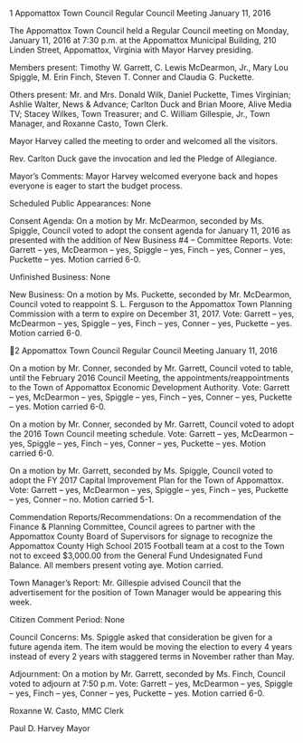 1  Appomattox Town Council
Regular Council Meeting
January 11, 2016

The Appomattox Town Council held a Regular Council meeting on Monday, January 11, 2016 at
7:30 p.m. at the Appomattox Municipal Building, 210 Linden Street, Appomattox, Virginia with
Mayor Harvey presiding.

Members present:  Timothy W. Garrett, C. Lewis McDearmon, Jr., Mary Lou Spiggle, M. Erin
Finch, Steven T. Conner and Claudia G. Puckette.

Others present:  Mr. and Mrs. Donald Wilk, Daniel Puckette, Times Virginian; Ashlie Walter,
News & Advance; Carlton Duck and Brian Moore, Alive Media TV; Stacey Wilkes, Town
Treasurer; and C. William Gillespie, Jr., Town Manager, and Roxanne Casto, Town Clerk.

Mayor Harvey called the meeting to order and welcomed all the visitors.

Rev. Carlton Duck gave the invocation and led the Pledge of Allegiance.

Mayor’s Comments:
Mayor Harvey welcomed everyone back and hopes everyone is eager to start the budget process.

Scheduled Public Appearances:
None

Consent Agenda:
On a motion by Mr. McDearmon, seconded by Ms. Spiggle, Council voted to adopt the consent
agenda for January 11, 2016 as presented with the addition of New Business #4 – Committee
Reports.
Vote:  Garrett – yes, McDearmon – yes, Spiggle – yes, Finch – yes, Conner – yes, Puckette –
yes.
Motion carried 6-0.

Unfinished Business:
None

New Business:
On a motion by Ms. Puckette, seconded by Mr. McDearmon, Council voted to reappoint S. L.
Ferguson to the Appomattox Town Planning Commission with a term to expire on December 31,
2017.
Vote:  Garrett – yes, McDearmon – yes, Spiggle – yes, Finch – yes, Conner – yes, Puckette –
yes.
Motion carried 6-0.

2  Appomattox Town Council
Regular Council Meeting
January 11, 2016

On a motion by Mr. Conner, seconded by Mr. Garrett, Council voted to table, until the February
2016 Council Meeting, the appointments/reappointments to the Town of Appomattox Economic
Development Authority.
Vote:  Garrett – yes, McDearmon – yes, Spiggle – yes, Finch – yes, Conner – yes, Puckette –
yes.
Motion carried 6-0.

On a motion by Mr. Conner, seconded by Mr. Garrett, Council voted to adopt the 2016 Town
Council meeting schedule.
Vote:  Garrett – yes, McDearmon – yes, Spiggle – yes, Finch – yes, Conner – yes, Puckette –
yes.
Motion carried 6-0.

On a motion by Mr. Garrett, seconded by Ms. Spiggle, Council voted to adopt the FY 2017
Capital Improvement Plan for the Town of Appomattox.
Vote:  Garrett – yes, McDearmon – yes, Spiggle – yes, Finch – yes, Puckette – yes, Conner – no.
Motion carried 5-1.

Commendation Reports/Recommendations:
On a recommendation of the Finance & Planning Committee, Council agrees to partner with the
Appomattox County Board of Supervisors for signage to recognize the Appomattox County High
School 2015 Football team at a cost to the Town not to exceed $3,000.00 from the General Fund
Undesignated Fund Balance.  All members present voting aye.  Motion carried.

Town Manager’s Report:
Mr. Gillespie advised Council that the advertisement for the position of Town Manager would be
appearing this week.

Citizen Comment Period:
None

Council Concerns:
Ms. Spiggle asked that consideration be given for a future agenda item.  The item would be
moving the election to every 4 years instead of every 2 years with staggered terms in November
rather than May.

Adjournment:
On a motion by Mr. Garrett, seconded by Ms. Finch, Council voted to adjourn at 7:50 p.m.
Vote:  Garrett – yes, McDearmon – yes, Spiggle – yes, Finch – yes, Conner – yes, Puckette –
yes.
Motion carried 6-0.

Roxanne W. Casto, MMC
Clerk

Paul D. Harvey
Mayor

